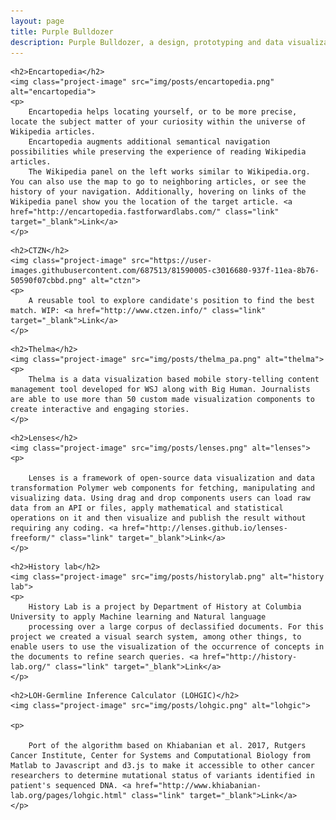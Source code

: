 ```yaml
---
layout: page
title: Purple Bulldozer
description: Purple Bulldozer, a design, prototyping and data visualization studio
---
```


<div class="project">

	<h2>Encartopedia</h2>
	<img class="project-image" src="img/posts/encartopedia.png" alt="encartopedia">
	<p>
		Encartopedia helps locating yourself, or to be more precise, locate the subject matter of your curiosity within the universe of Wikipedia articles.
		Encartopedia augments additional semantical navigation possibilities while preserving the experience of reading Wikipedia articles.
		The Wikipedia panel on the left works similar to Wikipedia.org. You can also use the map to go to neighboring articles, or see the history of your navigation. Additionally, hovering on links of the Wikipedia panel show you the location of the target article. <a href="http://encartopedia.fastforwardlabs.com/" class="link" target="_blank">Link</a>
	</p>
</div>

<div class="project">

	<h2>CTZN</h2>
	<img class="project-image" src="https://user-images.githubusercontent.com/687513/81590005-c3016680-937f-11ea-8b76-50590f07cbbd.png" alt="ctzn">
	<p>
		A reusable tool to explore candidate's position to find the best match. WIP: <a href="http://www.ctzen.info/" class="link" target="_blank">Link</a>
	</p>
</div>

<div class="project">

	<h2>Thelma</h2>
	<img class="project-image" src="img/posts/thelma_pa.png" alt="thelma">
	<p>
		Thelma is a data visualization based mobile story-telling content management tool developed for WSJ along with Big Human. Journalists are able to use more than 50 custom made visualization components to create interactive and engaging stories.
	</p>

</div>
<div class="project">

	<h2>Lenses</h2>
	<img class="project-image" src="img/posts/lenses.png" alt="lenses">
	<p>

		Lenses is a framework of open-source data visualization and data transformation Polymer web components for fetching, manipulating and visualizing data. Using drag and drop components users can load raw data from an API or files, apply mathematical and statistical operations on it and then visualize and publish the result without requiring any coding. <a href="http://lenses.github.io/lenses-freeform/" class="link" target="_blank">Link</a>
	</p>

</div>
<div class="project">

	<h2>History lab</h2>
	<img class="project-image" src="img/posts/historylab.png" alt="history lab">
	<p>
		History Lab is a project by Department of History at Columbia University to apply Machine learning and Natural language
		processing over a large corpus of declassified documents. For this project we created a visual search system, among other things, to enable users to use the visualization of the occurrence of concepts in the documents to refine search queries. <a href="http://history-lab.org/" class="link" target="_blank">Link</a>
	</p>

</div>
<div class="project">

	<h2>LOH-Germline Inference Calculator (LOHGIC)</h2>
	<img class="project-image" src="img/posts/lohgic.png" alt="lohgic">

	<p>

		Port of the algorithm based on Khiabanian et al. 2017, Rutgers Cancer Institute, Center for Systems and Computational Biology from Matlab to Javascript and d3.js to make it accessible to other cancer researchers to determine mutational status of variants identified in patient's sequenced DNA. <a href="http://www.khiabanian-lab.org/pages/lohgic.html" class="link" target="_blank">Link</a>
	</p>
</div>

